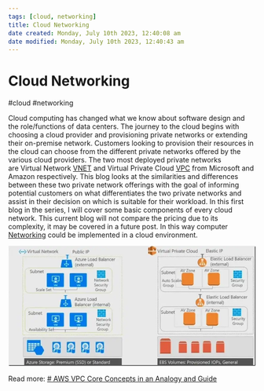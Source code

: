 ```yaml
---
tags: [cloud, networking]
title: Cloud Networking
date created: Monday, July 10th 2023, 12:40:08 am
date modified: Monday, July 10th 2023, 12:40:43 am
---
```

# Cloud Networking
#cloud #networking 

Cloud computing has changed what we know about software design and the role/functions of data centers. The journey to the cloud begins with choosing a cloud provider and provisioning private networks or extending their on-premise network. Customers looking to provision their resources in the cloud can choose from the different private networks offered by the various cloud providers. The two most deployed private networks are Virtual Network [VNET](Cloud%20Computing/Azure/VNET.md) and Virtual Private Cloud [VPC](Cloud%20Computing/AWS/Networking/VPC.md) from Microsoft and Amazon respectively. This blog looks at the similarities and differences between these two private network offerings with the goal of informing potential customers on what differentiates the two private networks and assist in their decision on which is suitable for their workload. In this first blog in the series, I will cover some basic components of every cloud network. This current blog will not compare the pricing due to its complexity, it may be covered in a future post. In this way computer [Networking](Networking/Networking.md) could be implemented in a cloud environment.


![Pasted image 20230111134110](Attachments/Pasted%20image%2020230111134110.png)


Read more:
[# AWS VPC Core Concepts in an Analogy and Guide](https://start.jcolemorrison.com/aws-vpc-core-concepts-analogy-guide/)